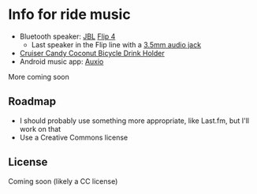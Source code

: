 # Info for ride music

* Bluetooth speaker: [JBL](https://en.wikipedia.org/wiki/JBL) [Flip 4](https://www.jbl.com/refurbished-speakers/JBL+Flip+4.html)
    * Last speaker in the Flip line with a [3.5mm audio jack](https://en.wikipedia.org/wiki/Phone_connector_(audio))
* [Cruiser Candy Coconut Bicycle Drink Holder](https://www.cruisercandy.com/shop/bicycle-drink-holders/new-all-natural-hand-made-coconut-bicycle-drink-holder-blank-face/)
* Android music app: [Auxio](https://github.com/OxygenCobalt/Auxio)

More coming soon

## Roadmap
* I should probably use something more appropriate, like Last&period;fm, but I'll work on that
* Use a Creative Commons license

## License
Coming soon (likely a CC license)

